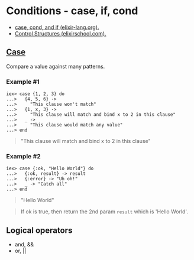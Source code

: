 # Conditions - case, if, cond

* [case, cond, and if (elixir-lang.org).](https://elixir-lang.org/getting-started/case-cond-and-if.html)
* [Control Structures (elixirschool.com).](https://elixirschool.com/en/lessons/basics/control-structures/)

## [Case](https://elixir-lang.org/getting-started/case-cond-and-if.html#case)

Compare a value against many patterns.

### Example #1

```shell
iex> case {1, 2, 3} do
...>   {4, 5, 6} ->
...>     "This clause won't match"
...>   {1, x, 3} ->
...>     "This clause will match and bind x to 2 in this clause"
...>   _ ->
...>     "This clause would match any value"
...> end
```
> "This clause will match and bind x to 2 in this clause"

### Example #2

```shell
iex> case {:ok, "Hello World"} do
...>   {:ok, result} -> result
...>   {:error} -> "Uh oh!"
...>   _ -> "Catch all"
...> end
```
> "Hello World"

> If ok is true, then return the 2nd param `result` which is 'Hello World'.

## Logical operators

* and, &&
* or, ||
